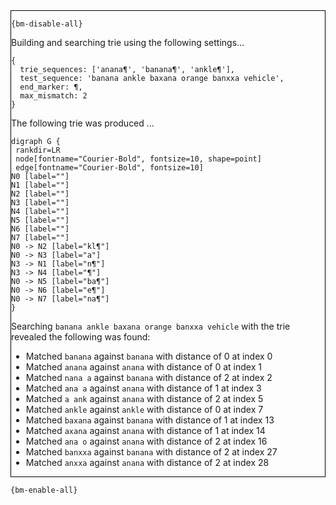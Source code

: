 <div style="border:1px solid black;">

`{bm-disable-all}`

Building and searching trie using the following settings...

```
{
  trie_sequences: ['anana¶', 'banana¶', 'ankle¶'],
  test_sequence: 'banana ankle baxana orange banxxa vehicle',
  end_marker: ¶,
  max_mismatch: 2
}

```


The following trie was produced ...

```{dot}
digraph G {
 rankdir=LR
 node[fontname="Courier-Bold", fontsize=10, shape=point]
 edge[fontname="Courier-Bold", fontsize=10]
N0 [label=""]
N1 [label=""]
N2 [label=""]
N3 [label=""]
N4 [label=""]
N5 [label=""]
N6 [label=""]
N7 [label=""]
N0 -> N2 [label="kl¶"]
N0 -> N3 [label="a"]
N3 -> N1 [label="n¶"]
N3 -> N4 [label="¶"]
N0 -> N5 [label="ba¶"]
N0 -> N6 [label="e¶"]
N0 -> N7 [label="na¶"]
}
```

Searching `banana ankle baxana orange banxxa vehicle` with the trie revealed the following was found:

 * Matched `banana` against `banana` with distance of 0 at index 0
 * Matched `anana` against `anana` with distance of 0 at index 1
 * Matched `nana a` against `banana` with distance of 2 at index 2
 * Matched `ana a` against `anana` with distance of 1 at index 3
 * Matched `a ank` against `anana` with distance of 2 at index 5
 * Matched `ankle` against `ankle` with distance of 0 at index 7
 * Matched `baxana` against `banana` with distance of 1 at index 13
 * Matched `axana` against `anana` with distance of 1 at index 14
 * Matched `ana o` against `anana` with distance of 2 at index 16
 * Matched `banxxa` against `banana` with distance of 2 at index 27
 * Matched `anxxa` against `anana` with distance of 2 at index 28
</div>

`{bm-enable-all}`

